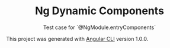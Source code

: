 <div>
  <h1 align="center">Ng Dynamic Components</h1>
  <p align="center">Test case for `@NgModule.entryComponents`</p>
</div>

This project was generated with [Angular CLI](https://github.com/angular/angular-cli) version 1.0.0.

